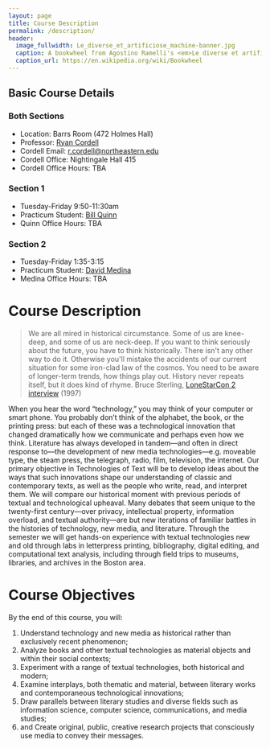 ```yaml
---
layout: page
title: Course Description
permalink: /description/
header:
  image_fullwidth: Le_diverse_et_artificiose_machine-banner.jpg
  caption: A bookwheel from Agostino Ramelli's <em>Le diverse et artifiose machine</em> (1588), via <a href="https://en.wikipedia.org/wiki/Bookwheel" target="_blank">Wikipedia</a>
  caption_url: https://en.wikipedia.org/wiki/Bookwheel
---
```


## Basic Course Details

### Both Sections
+ Location: Barrs Room (472 Holmes Hall)
+ Professor: [Ryan Cordell](http://ryancordell.org)
+ Cordell Email: [r.cordell@northeastern.edu](mailto:r.cordell@northeastern.edu) 
+ Cordell Office: Nightingale Hall 415
+ Cordell Office Hours: TBA

### Section 1
+ Tuesday-Friday 9:50-11:30am
+ Practicum Student: [Bill Quinn](mailto:quinn.wi@husky.neu.edu)
+ Quinn Office Hours: TBA

### Section 2
+ Tuesday-Friday 1:35-3:15
+ Practicum Student: [David Medina](mailto:medina.d@husky.neu.edu)
+ Medina Office Hours: TBA


# Course Description

> We are all mired in historical circumstance. Some of us are knee-deep, and some of us are neck-deep. If you want to think seriously about the future, you have to think historically. There isn't any other way to do it. Otherwise you'll mistake the accidents of our current situation for some iron-clad law of the cosmos. You need to be aware of longer-term trends, how things play out. History never repeats itself, but it does kind of rhyme.
> Bruce Sterling, [LoneStarCon 2 interview](https://www.sfsite.com/09a/bru16.htm) (1997)

When you hear the word “technology,” you may think of your computer or smart phone. You probably don’t think of the alphabet, the book, or the printing press: but each of these was a technological innovation that changed dramatically how we communicate and perhaps even how we think. Literature has always developed in tandem—and often in direct response to—the development of new media technologies—e.g. moveable type, the steam press, the telegraph, radio, film, television, the internet. Our primary objective in Technologies of Text will be to develop ideas about the ways that such innovations shape our understanding of classic and contemporary texts, as well as the people who write, read, and interpret them. We will compare our historical moment with previous periods of textual and technological upheaval. Many debates that seem unique to the twenty-first century—over privacy, intellectual property, information overload, and textual authority—are but new iterations of familiar battles in the histories of technology, new media, and literature. Through the semester we will get hands-on experience with textual technologies new and old through labs in letterpress printing, bibliography, digital editing, and computational text analysis, including through field trips to museums, libraries, and archives in the Boston area.

# Course Objectives

By the end of this course, you will:

1. Understand technology and new media as historical rather than exclusively recent phenomenon;
2. Analyze books and other textual technologies as material objects and within their social contexts;
3. Experiment with a range of textual technologies, both historical and modern;
4. Examine interplays, both thematic and material, between literary works and contemporaneous technological innovations;
5. Draw parallels between literary studies and diverse fields such as information science, computer science, communications, and media studies;
6. and Create original, public, creative research projects that consciously use media to convey their messages. 